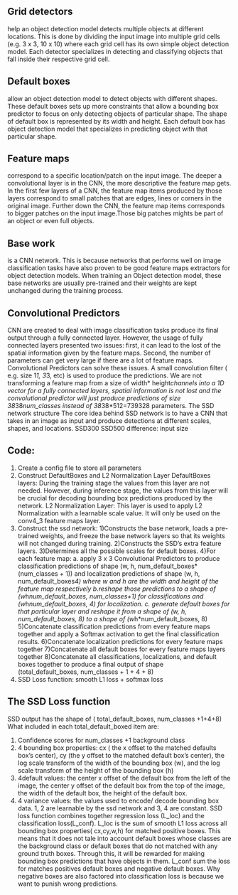 ## Grid detectors
help an object detection model detects multiple objects at different locations. This is done by dividing the input image into multiple grid cells (e.g. 3 x 3, 10 x 10) where each grid cell has its own simple object detection model. Each detector specializes in detecting and classifying objects that fall inside their respective grid cell.
## Default boxes 
allow an object detection model to detect objects with different shapes. These default boxes sets up more constraints that allow a bounding box predictor to focus on only detecting objects of particular shape. The shape of default box is represented by its width and height. Each default box has object detection model that specializes in predicting object with that particular shape.
## Feature maps 
correspond to a specific location/patch on the input image. The deeper a convolutional layer is in the CNN, the more descriptive the feature map gets. In the first few layers of a CNN, the feature map items produced by those layers correspond to small patches that are edges, lines or corners in the original image. Further down the CNN, the feature map items corresponds to bigger patches on the input image.Those big patches mights be part of an object or even full objects.
## Base work 
is a CNN network. This is because networks that performs well on image classification tasks have also proven to be good feature maps extractors for object detection models. When training an Object detection model, these base networks are usually pre-trained and their weights are kept unchanged during the training process.
## Convolutional Predictors
CNN are created to deal with image classification tasks produce its final output through a fully connected layer. However, the usage of fully connected layers presented two issues: first, it can lead to the lost of the spatial information given by the feature maps. Second, the number of parameters can get very large if there are a lot of feature maps. Convolutional Predictors can solve these issues. A small convolution filter ( e.g. size 1*1, 3*3, etc) is used to produce the predictions. We are not transforming a feature map from a size of width* height*channels into a 1D vector for a fully connected layers, spatial information is not lost and the convolutional predictor will just produce predictions of size 38*38*num_classes instead of 38*38*512=739328 parameters.
The SSD network structure
The core idea behind SSD network is to have a CNN that takes in an image as input and produce detections at different scales, shapes, and locations.
SSD300 SSD500 difference: input size 
## Code:
1. Create a config file to store all parameters
2. Construct DefaultBoxes and L2 Normalization Layer
DefaultBoxes layers: During the training stage the values from this layer are not needed. However, during inference stage, the values from this layer will be crucial for decoding bounding box predictions produced by the network.
L2 Normalization Layer: This layer is used to apply L2 Normalization with a learnable scale value. It will only be used on the conv4_3 feature maps layer. 
3. Construct the ssd network:
  1)Constructs the base network, loads a pre-trained weights, and freeze the base network layers so that its weights will not changed during training.
  2)Constructs the SSD’s extra feature layers.
  3)Determines all the possible scales for default boxes.
  4)For each feature map: 
	a. apply 3 x 3 Convolutional Predictors to produce classification predictions of shape (w, h, num_default_boxes*(num_classes + 1)) and localization predictions of shape (w, h, num_default_boxes*4) where w and h are the width and height of the feature map respectively
  b.reshape those predictions to a shape of (w*h*num_default_boxes, num_classes+1) for classifications and (w*h*num_default_boxes, 4) for localization. 
  c. generate default boxes for that particular layer and reshape it from a shape of (w, h, num_default_boxes, 8) to a shape of (w*h*num_default_boxes, 8)
  5)Concatenate classification predictions from every feature maps together and apply a Softmax activation to get the final classification results.
  6)Concatenate localization predictions for every feature maps together
  7)Concatenate all default boxes for every feature maps layers together
  8)Concatenate all classifications, localizations, and default boxes together to produce a final output of shape (total_default_boxes, num_classes + 1 + 4 + 8)
 4. SSD Loss function: smooth L1 loss + softmax loss
## The SSD Loss function
SSD output has the shape of ( total_default_boxes, num_classes +1+4+8)
What included in each total_default_boxed item are:
1. Confidence scores for num_classes +1 background class
2. 4 bounding box properties: cx ( the x offset to the matched defaults box’s center), cy (the y offset to the matched default box’s center), the log scale transform of the width of the bounding box (w),  and the log scale transform of the height of the bounding box (h)
3. 4default values: the center x offset of the default box from the left of the image, the center y offset of the default box from the top of the image, the width of the default box, the height of the default box.
4. 4 variance values: the values used to encode/ decode bounding box data.
1, 2 are learnable by the ssd network and 3, 4 are constant.
SSD loss function combines together regression loss (L_loc) and the classification loss(L_conf). L_loc is the sum of smooth L1 loss across all bounding box properties( cx,cy,w,h) for matched  positive boxes. This means that it does not tale into account default boxes whose classes are the background class or default boxes that do not matched with any ground truth boxes. Through this, it will be rewarded for making bounding box predictions that have objects in them. 
L_conf sum the loss for matches positives default boxes and negative default boxes. Why negative boxes are also factored into classification loss is because we want to punish wrong predictions.



